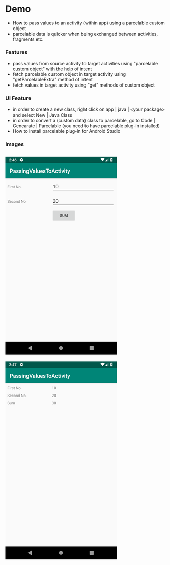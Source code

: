 # Demo
- How to pass values to an activity (within app) using a parcelable custom object
- parcelable data is quicker when being exchanged between activities, fragments etc.

### Features
- pass values from source activity to target activities using "parcelable custom object" with the help of intent
- fetch parcelable custom object in target activity using "getParcelableExtra" method of intent
- fetch values in target activity using "get" methods of custom object

### UI Feature
- in order to create a new class, right click on app | java | &lt;your package&gt; and select New | Java Class
- in order to convert a (custom data) class to parcelable, go to Code | Genearate | Parcelable (you need to have parcelable plug-in installed)
- How to install parcelable plug-in for Android Studio

### Images

![01.png](images/01.png?raw=true "01.png")
---
![02.png](images/02.png?raw=true "02.png")
